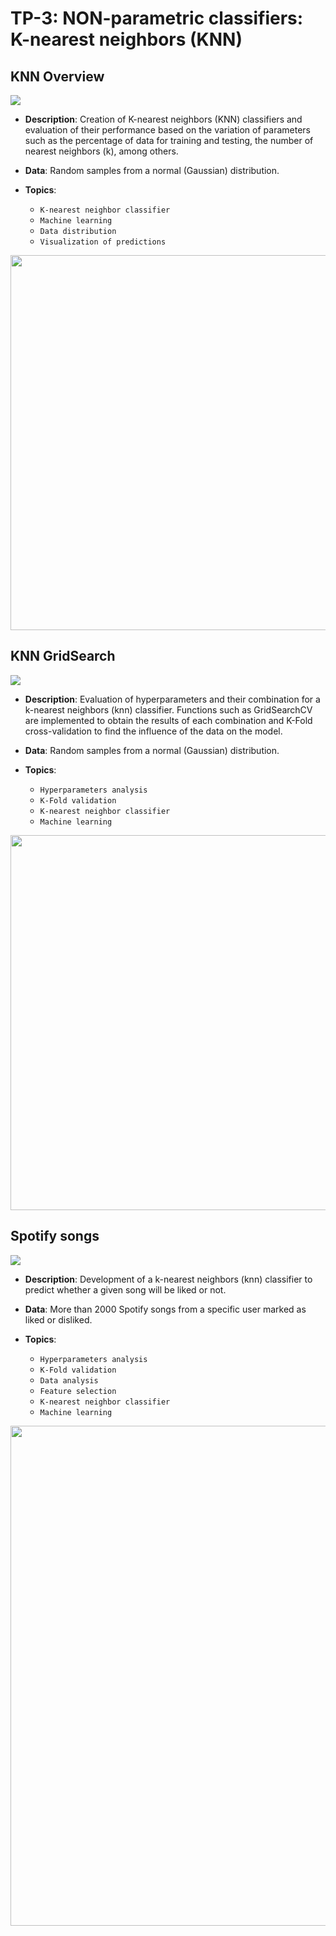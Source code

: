# TP-3: NON-parametric classifiers: K-nearest neighbors (KNN)


## KNN Overview
[![](https://img.shields.io/badge/Source%20Code-TP%203.1-f55?style=for-the-badge&logo=jupyter&logoColor=white)](https://github.com/Alejandro-ZZ/Machine-Learning-UNS/blob/master/TP-3/3_1_KNN_Overview.ipynb)

* **Description**: Creation of K-nearest neighbors (KNN) classifiers and evaluation of their performance based on the variation of parameters such as the percentage of data for training and testing, the number of nearest neighbors (k), among others.

* **Data**: Random samples from a normal (Gaussian) distribution.

* **Topics**:
  - `K-nearest neighbor classifier`
  - `Machine learning`
  - `Data distribution`
  - `Visualization of predictions`

<p align="center">
<img src="https://github.com/Alejandro-ZZ/Machine-Learning-UNS/assets/71833624/25014e0c-cd3b-4770-ada7-fe66ce9422be" height="600">
</p>


## KNN GridSearch
[![](https://img.shields.io/badge/Source%20Code-TP%203.2-f55?style=for-the-badge&logo=jupyter&logoColor=white)](https://github.com/Alejandro-ZZ/Machine-Learning-UNS/blob/master/TP-3/3_2_KNN_GridSearch.ipynb)

* **Description**: Evaluation of hyperparameters and their combination for a k-nearest neighbors (knn) classifier. Functions such as GridSearchCV are implemented to obtain the results of each combination and K-Fold cross-validation to find the influence of the data on the model.

* **Data**: Random samples from a normal (Gaussian) distribution.

* **Topics**:
  - `Hyperparameters analysis`
  - `K-Fold validation`
  - `K-nearest neighbor classifier`
  - `Machine learning`

<p align="center">
<img src="https://github.com/Alejandro-ZZ/Machine-Learning-UNS/assets/71833624/8cc97c0c-fbdb-4b72-b3c6-b11d928a8ad1" height="600">
</p>


## Spotify songs
[![](https://img.shields.io/badge/Source%20Code-TP%203.3-f55?style=for-the-badge&logo=jupyter&logoColor=white)](https://github.com/Alejandro-ZZ/Machine-Learning-UNS/blob/master/TP-3/3_3_Spotify_songs.ipynb)

* **Description**: Development of a k-nearest neighbors (knn) classifier to predict whether a given song will be liked or not.

* **Data**: More than 2000 Spotify songs from a specific user marked as liked or disliked.

* **Topics**:
  - `Hyperparameters analysis`
  - `K-Fold validation`
  - `Data analysis`
  - `Feature selection`
  - `K-nearest neighbor classifier`
  - `Machine learning`

<p align="center">
<img src="https://github.com/Alejandro-ZZ/Machine-Learning-UNS/assets/71833624/093db202-110f-4e05-8e69-a755a30b6177" height="800">
</p>

